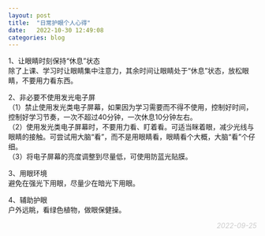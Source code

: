 ```yaml
---
layout: post
title:  "日常护眼个人心得"
date:   2022-10-30 12:49:08
categories: blog
---
```


1、让眼睛时刻保持“休息”状态  
除了上课、学习时让眼睛集中注意力，其余时间让眼睛处于“休息”状态，放松眼睛，不要用力看东西。

2、非必要不使用发光电子屏  
（1）禁止使用发光类电子屏幕，如果因为学习需要而不得不使用，控制好时间，控制好学习节奏，一次不超过40分钟，一次休息10分钟左右。  
（2）使用发光类电子屏幕时，不要用力看、盯着看。可适当眯着眼，减少光线与眼睛的接触。可尝试用大脑“看”，而不是用眼睛看，眼睛看个大概，大脑“看”个仔细。  
（3）将电子屏幕的亮度调整到尽量低，可使用防蓝光贴膜。  

3、用眼环境  
避免在强光下用眼，尽量少在暗光下用眼。

4、辅助护眼  
户外远眺，看绿色植物，做眼保健操。

<p align="right" style="color:#ccc; font-style:italic;">2022-09-25</p>
